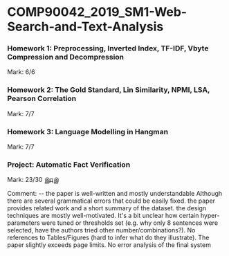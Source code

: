 # COMP90042_2019_SM1-Web-Search-and-Text-Analysis

### Homework 1: Preprocessing, Inverted Index, TF-IDF, Vbyte Compression and Decompression
Mark: 6/6

### Homework 2: The Gold Standard, Lin Similarity, NPMI, LSA, Pearson Correlation
Mark: 7/7

### Homework 3: Language Modelling in Hangman
Mark: 7/7

### Project: Automatic Fact Verification
Mark: 23/30 இдஇ

Comment: -- the paper is well-written and mostly understandable Although there are several grammatical errors that could be easily fixed. the paper provides related work and a short summary of the dataset. the design techniques are mostly well-motivated. It's a bit unclear how certain hyper-parameters were tuned or thresholds set (e.g. why only 8 sentences were selected, have the authors tried other number/combinations?). No references to Tables/Figures (hard to infer what do they illustrate). The paper slightly exceeds page limits. No error analysis of the final system
